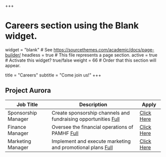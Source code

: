 +++
# Careers section using the Blank widget.
widget = "blank"  # See https://sourcethemes.com/academic/docs/page-builder/
headless = true  # This file represents a page section.
active = true  # Activate this widget? true/false
weight = 66  # Order that this section will appear.

title = "Careers"
subtitle = "Come join us!"
+++
 ## **Project Aurora**

| Job Title            | Description                                       | Apply
| ---------------------| ------------------------------------------------- | ---------
| Sponsorship Manager        | Create sponsorship channels and fundraising opportunities [Full](https://drive.google.com/file/d/1CRvDxK955kh4GCSYwIX8mFO3BJ0Z9NXz/view?usp=sharing) | [Click Here](https://forms.gle/g3Ptckxio442nb6L6)
| Finance Manager        | Oversee the financial operations of PAMHF [Full](https://drive.google.com/file/d/1CRvDxK955kh4GCSYwIX8mFO3BJ0Z9NXz/view?usp=sharing) | [Click Here](https://forms.gle/g3Ptckxio442nb6L6)
|  Marketing Manager        | Implement and execute marketing and promotional plans [Full](https://drive.google.com/file/d/1kRgzEfjK1W0e_oos96MtdRP9sCn8wtz7/view?usp=sharing) | [Click Here](https://forms.gle/g3Ptckxio442nb6L6)


 <!--## **Campus Lightbox**

| Job Title            | Description                                        | Apply
| ---------------------| ------------------------------------------------- | ---------
| Website admin        | tiny description                                  | [Click Here](https://hi.com)

<!--## **Malhar** 

| Job Title      | Description                                   | Apply
| ---------------| -------------------------------------------- | ---------
| Artist         | Build artistic ideas to raise awareness.     | [Click Here](https://hi.com) -->


